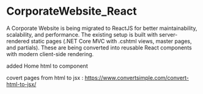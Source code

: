 # CorporateWebsite_React
A Corporate Website is being migrated to ReactJS for better maintainability, scalability, and performance. The existing setup is built with server-rendered static pages (.NET Core MVC with .cshtml views, master pages, and partials). These are being converted into reusable React components with modern client-side rendering.

added Home html to component

covert pages from html to jsx : https://www.convertsimple.com/convert-html-to-jsx/
